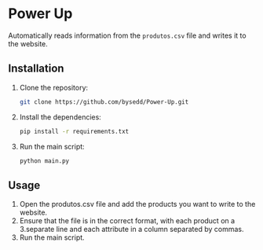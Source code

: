 # Power Up

Automatically reads information from the `produtos.csv` file and writes it to the website.

## Installation

1. Clone the repository:

   ```bash
   git clone https://github.com/bysedd/Power-Up.git
   ```

2. Install the dependencies:

    ```bash
    pip install -r requirements.txt
    ```

3. Run the main script:

    ```bash
    python main.py
    ```

## Usage

1. Open the produtos.csv file and add the products you want to write to the website.
2. Ensure that the file is in the correct format, with each product on a 3.separate line and each attribute in a column separated by commas.
3. Run the main script.

